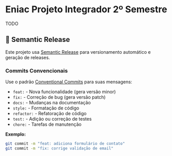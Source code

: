 # Eniac Projeto Integrador 2º Semestre

TODO

## 🚀 Semantic Release

Este projeto usa [Semantic Release](https://semantic-release.gitbook.io/) para versionamento automático e geração de releases.

### Commits Convencionais

Use o padrão [Conventional Commits](https://www.conventionalcommits.org/) para suas mensagens:

- `feat:` - Nova funcionalidade (gera versão minor)
- `fix:` - Correção de bug (gera versão patch)
- `docs:` - Mudanças na documentação
- `style:` - Formatação de código
- `refactor:` - Refatoração de código
- `test:` - Adição ou correção de testes
- `chore:` - Tarefas de manutenção

**Exemplo:**

```bash
git commit -m "feat: adiciona formulário de contato"
git commit -m "fix: corrige validação de email"
```
